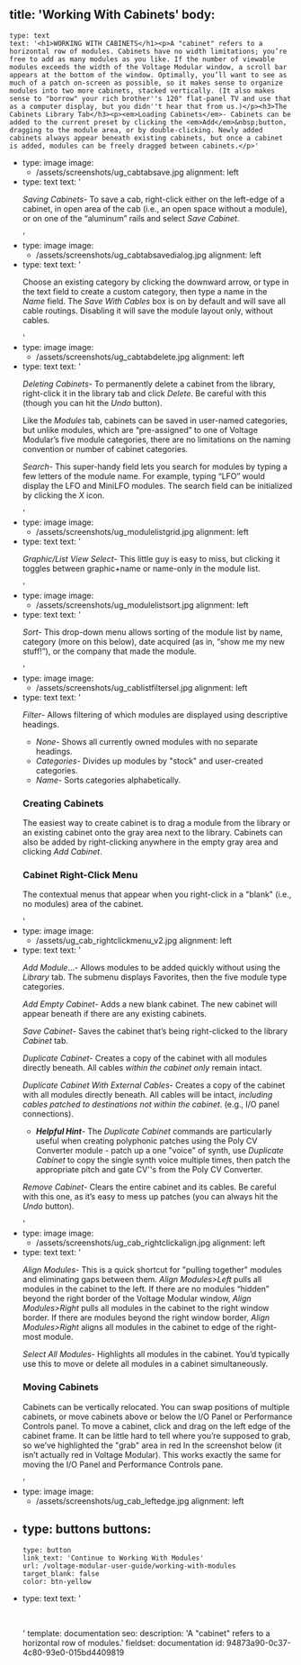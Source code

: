 title: 'Working With Cabinets'
body:
  -
    type: text
    text: '<h1>WORKING WITH CABINETS</h1><p>A "cabinet" refers to a horizontal row of modules. Cabinets have no width limitations; you’re free to add as many modules as you like. If the number of viewable modules exceeds the width of the Voltage Modular window, a scroll bar appears at the bottom of the window. Optimally, you’ll want to see as much of a patch on-screen as possible, so it makes sense to organize modules into two more cabinets, stacked vertically. (It also makes sense to "borrow" your rich brother''s 120" flat-panel TV and use that as a computer display, but you didn''t hear that from us.)</p><h3>The Cabinets Library Tab</h3><p><em>Loading Cabinets</em>- Cabinets can be added to the current preset by clicking the <em>Add</em>&nbsp;button, dragging to the module area, or by double-clicking. Newly added cabinets always appear beneath existing cabinets, but once a cabinet is added, modules can be freely dragged between cabinets.</p>'
  -
    type: image
    image:
      - /assets/screenshots/ug_cabtabsave.jpg
    alignment: left
  -
    type: text
    text: '<p><em>Saving Cabinets</em>- To save a cab, right-click either on the left-edge of a cabinet, in open area of the cab (i.e., an open space without a module), or on one of the “aluminum” rails and select <em>Save Cabinet</em>.</p>'
  -
    type: image
    image:
      - /assets/screenshots/ug_cabtabsavedialog.jpg
    alignment: left
  -
    type: text
    text: '<p>Choose an existing category by clicking the downward arrow, or type in the text field to create a custom category, then type a name in the <em>Name</em>&nbsp;field. The <em>Save With Cables</em>&nbsp;box is on by default and will save all cable routings. Disabling it will save the module layout only, without cables.<br></p>'
  -
    type: image
    image:
      - /assets/screenshots/ug_cabtabdelete.jpg
    alignment: left
  -
    type: text
    text: '<p><em>Deleting Cabinets</em>- To permanently delete a cabinet from the library, right-click it in the library tab and click <em>Delete</em>. Be careful with this (though you can hit the <em>Undo</em>&nbsp;button).</p><p>Like the <em>Modules</em>&nbsp;tab, cabinets can be saved in user-named categories, but unlike modules, which are “pre-assigned” to one of Voltage Modular’s five module categories, there are no limitations on the naming convention or number of cabinet categories.</p><p><em>Search</em>- This super-handy field lets you search for modules by typing a few letters of the module name. For example, typing “LFO” would display the LFO and MiniLFO modules. The search field can be initialized by clicking the <em>X</em>&nbsp;icon.</p>'
  -
    type: image
    image:
      - /assets/screenshots/ug_modulelistgrid.jpg
    alignment: left
  -
    type: text
    text: '<p><em>Graphic/List View Select</em>- This little guy is easy to miss, but clicking it toggles between graphic+name or name-only in the module list.</p>'
  -
    type: image
    image:
      - /assets/screenshots/ug_modulelistsort.jpg
    alignment: left
  -
    type: text
    text: '<p><em>Sort</em>- This drop-down menu allows sorting of the module list by name, category (more on this below), date acquired (as in, “show me my new stuff!”), or the company that made the module.</p>'
  -
    type: image
    image:
      - /assets/screenshots/ug_cablistfiltersel.jpg
    alignment: left
  -
    type: text
    text: '<p><em>Filter</em>- Allows filtering of which modules are displayed using descriptive headings.</p><ul><li><em>None-</em>&nbsp;Shows all currently owned modules with no separate headings.</li><li><em>Categories</em>- Divides up modules by "stock" and user-created categories.<br></li><li><em>Name</em>- Sorts categories alphabetically.<br></li></ul><h3>Creating Cabinets</h3><p>The easiest way to create cabinet is to drag a module from the library or an existing cabinet onto the gray area next to the library. Cabinets can also be added by right-clicking anywhere in the empty gray area and clicking <em>Add Cabinet</em>.</p><h3>Cabinet Right-Click Menu</h3><p>The contextual menus that appear when you right-click in a "blank" (i.e., no modules) area of the cabinet.</p>'
  -
    type: image
    image:
      - /assets/ug_cab_rightclickmenu_v2.jpg
    alignment: left
  -
    type: text
    text: '<p><em>Add Module</em>...- Allows modules to be added quickly without using the <em>Library</em> tab. The submenu displays Favorites, then the five module type categories. <br></p><p><em>Add Empty Cabinet</em>- Adds a new blank cabinet. The new cabinet will appear beneath if there are any existing cabinets.</p><p><em>Save Cabinet</em>- Saves the cabinet that’s being right-clicked to the library <em>Cabinet</em>&nbsp;tab.</p><p><em>Duplicate Cabinet</em>- Creates a copy of the cabinet with all modules directly beneath. All cables <em>within the cabinet only</em>&nbsp;remain intact.</p><p><em>Duplicate Cabinet With External Cables</em>- Creates a copy of the cabinet with all modules directly beneath. All cables will be intact, <em>including cables patched to destinations not within the cabinet</em>. (e.g., I/O panel connections).</p><ul><li><strong><em>Helpful Hint</em></strong>- The <em>Duplicate Cabinet</em>&nbsp;commands are particularly useful when creating polyphonic patches using the Poly CV Converter module - patch up a one "voice" of synth, use <em>Duplicate Cabinet</em>&nbsp;to copy the single synth voice multiple times, then patch the appropriate pitch and gate CV''s from the Poly CV Converter.<br></li></ul><p><em>Remove Cabinet</em>- Clears the entire cabinet and its cables. Be careful with this one, as it’s easy to mess up patches (you can always hit the <em>Undo</em>&nbsp;button).</p>'
  -
    type: image
    image:
      - /assets/screenshots/ug_cab_rightclickalign.jpg
    alignment: left
  -
    type: text
    text: '<p><em>Align Modules</em>- This is a quick shortcut for "pulling together" modules and eliminating gaps between them. <em>Align Modules&gt;Left</em>&nbsp;pulls all modules in the cabinet to the left. If there are no modules “hidden” beyond the right border of the Voltage Modular window, <em>Align Modules&gt;Right</em>&nbsp;pulls all modules in the cabinet to the right window border. If there are modules beyond the right window border, <em>Align Modules&gt;Right</em>&nbsp;aligns all modules in the cabinet to edge of the right-most module.</p><p><em>Select All Modules</em>- Highlights all modules in the cabinet. You’d typically use this to move or delete all modules in a cabinet simultaneously.</p><h3>Moving Cabinets</h3><p>Cabinets can be vertically relocated. You can swap positions of multiple cabinets, or move cabinets above or below the I/O Panel or Performance Controls panel. To move a cabinet, click and drag on the left edge of the cabinet frame. It can be little hard to tell where you’re supposed to grab, so we’ve highlighted the "grab" area in red In the screenshot below (it isn’t actually red in Voltage Modular). This works exactly the same for moving the I/O Panel and Performance Controls pane.</p>'
  -
    type: image
    image:
      - /assets/screenshots/ug_cab_leftedge.jpg
    alignment: left
  -
    type: buttons
    buttons:
      -
        type: button
        link_text: 'Continue to Working With Modules'
        url: /voltage-modular-user-guide/working-with-modules
        target_blank: false
        color: btn-yellow
  -
    type: text
    text: '<p><br></p>'
template: documentation
seo:
  description: 'A "cabinet" refers to a horizontal row of modules.'
fieldset: documentation
id: 94873a90-0c37-4c80-93e0-015bd4409819
